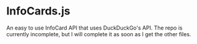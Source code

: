 InfoCards.js
============

An easy to use InfoCard API that uses DuckDuckGo's API.
The repo is currently incomplete, but I will complete it as soon as I get the other files.

